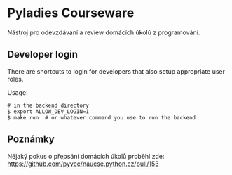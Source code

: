 Pyladies Courseware
===================

Nástroj pro odevzdávání a review domácích úkolů z programování.


Developer login
---------------

There are shortcuts to login for developers that also setup appropriate user roles.

Usage:

```shell
# in the backend directory
$ export ALLOW_DEV_LOGIN=1
$ make run  # or whatever command you use to run the backend
```

Poznámky
--------

Nějaký pokus o přepsání domácích úkolů proběhl zde: https://github.com/pyvec/naucse.python.cz/pull/153
